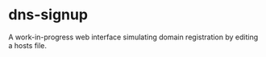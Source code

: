 # dns-signup
A work-in-progress web interface simulating domain registration by editing a hosts file.

